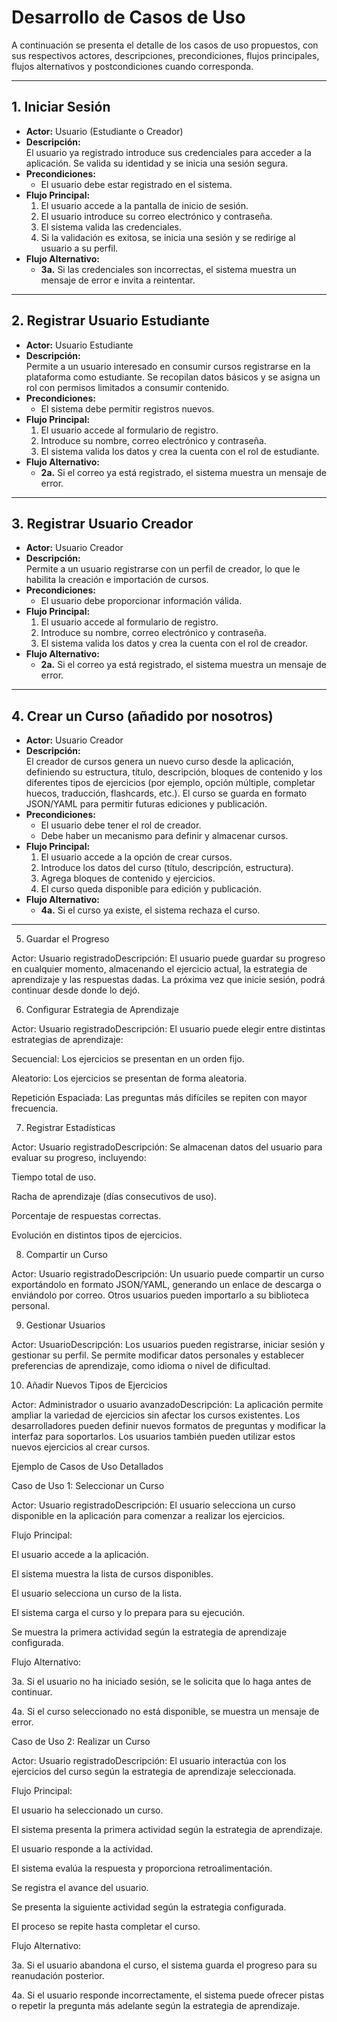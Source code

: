 # Desarrollo de Casos de Uso

A continuación se presenta el detalle de los casos de uso propuestos, con sus respectivos actores, descripciones, precondiciones, flujos principales, flujos alternativos y postcondiciones cuando corresponda.

---

## 1. Iniciar Sesión
- **Actor:** Usuario (Estudiante o Creador)
- **Descripción:**  
  El usuario ya registrado introduce sus credenciales para acceder a la aplicación. Se valida su identidad y se inicia una sesión segura.
- **Precondiciones:**  
  - El usuario debe estar registrado en el sistema.
- **Flujo Principal:**
  1. El usuario accede a la pantalla de inicio de sesión.
  2. El usuario introduce su correo electrónico y contraseña.
  3. El sistema valida las credenciales.
  4. Si la validación es exitosa, se inicia una sesión y se redirige al usuario a su perfil.
- **Flujo Alternativo:**
  - **3a.** Si las credenciales son incorrectas, el sistema muestra un mensaje de error e invita a reintentar.

---

## 2. Registrar Usuario Estudiante
- **Actor:** Usuario Estudiante
- **Descripción:**  
  Permite a un usuario interesado en consumir cursos registrarse en la plataforma como estudiante. Se recopilan datos básicos y se asigna un rol con permisos limitados a consumir contenido.
- **Precondiciones:**  
  - El sistema debe permitir registros nuevos.
- **Flujo Principal:**
  1. El usuario accede al formulario de registro.
  2. Introduce su nombre, correo electrónico y contraseña.
  3. El sistema valida los datos y crea la cuenta con el rol de estudiante.
- **Flujo Alternativo:**
  - **2a.** Si el correo ya está registrado, el sistema muestra un mensaje de error.

---

## 3. Registrar Usuario Creador
- **Actor:** Usuario Creador
- **Descripción:**  
  Permite a un usuario registrarse con un perfil de creador, lo que le habilita la creación e importación de cursos.
- **Precondiciones:**  
  - El usuario debe proporcionar información válida.
- **Flujo Principal:**
  1. El usuario accede al formulario de registro.
  2. Introduce su nombre, correo electrónico y contraseña.
  3. El sistema valida los datos y crea la cuenta con el rol de creador.
- **Flujo Alternativo:**
  - **2a.** Si el correo ya está registrado, el sistema muestra un mensaje de error.

---

## 4. Crear un Curso (añadido por nosotros)
- **Actor:** Usuario Creador
- **Descripción:**  
  El creador de cursos genera un nuevo curso desde la aplicación, definiendo su estructura, título, descripción, bloques de contenido y los diferentes tipos de ejercicios (por ejemplo, opción múltiple, completar huecos, traducción, flashcards, etc.). El curso se guarda en formato JSON/YAML para permitir futuras ediciones y publicación.
- **Precondiciones:**  
  - El usuario debe tener el rol de creador.
  - Debe haber un mecanismo para definir y almacenar cursos.
- **Flujo Principal:**
  1. El usuario accede a la opción de crear cursos.
  2. Introduce los datos del curso (título, descripción, estructura).
  3. Agrega bloques de contenido y ejercicios.
  4. El curso queda disponible para edición y publicación.
- **Flujo Alternativo:**
  - **4a.** Si el curso ya existe, el sistema rechaza el curso.

---
5. Guardar el Progreso

Actor: Usuario registradoDescripción: El usuario puede guardar su progreso en cualquier momento, almacenando el ejercicio actual, la estrategia de aprendizaje y las respuestas dadas. La próxima vez que inicie sesión, podrá continuar desde donde lo dejó.

6. Configurar Estrategia de Aprendizaje

Actor: Usuario registradoDescripción: El usuario puede elegir entre distintas estrategias de aprendizaje:

Secuencial: Los ejercicios se presentan en un orden fijo.

Aleatorio: Los ejercicios se presentan de forma aleatoria.

Repetición Espaciada: Las preguntas más difíciles se repiten con mayor frecuencia.

7. Registrar Estadísticas

Actor: Usuario registradoDescripción: Se almacenan datos del usuario para evaluar su progreso, incluyendo:

Tiempo total de uso.

Racha de aprendizaje (días consecutivos de uso).

Porcentaje de respuestas correctas.

Evolución en distintos tipos de ejercicios.

8. Compartir un Curso

Actor: Usuario registradoDescripción: Un usuario puede compartir un curso exportándolo en formato JSON/YAML, generando un enlace de descarga o enviándolo por correo. Otros usuarios pueden importarlo a su biblioteca personal.

9. Gestionar Usuarios

Actor: UsuarioDescripción: Los usuarios pueden registrarse, iniciar sesión y gestionar su perfil. Se permite modificar datos personales y establecer preferencias de aprendizaje, como idioma o nivel de dificultad.

10. Añadir Nuevos Tipos de Ejercicios

Actor: Administrador o usuario avanzadoDescripción: La aplicación permite ampliar la variedad de ejercicios sin afectar los cursos existentes. Los desarrolladores pueden definir nuevos formatos de preguntas y modificar la interfaz para soportarlos. Los usuarios también pueden utilizar estos nuevos ejercicios al crear cursos.

Ejemplo de Casos de Uso Detallados

Caso de Uso 1: Seleccionar un Curso

Actor: Usuario registradoDescripción: El usuario selecciona un curso disponible en la aplicación para comenzar a realizar los ejercicios.

Flujo Principal:

El usuario accede a la aplicación.

El sistema muestra la lista de cursos disponibles.

El usuario selecciona un curso de la lista.

El sistema carga el curso y lo prepara para su ejecución.

Se muestra la primera actividad según la estrategia de aprendizaje configurada.

Flujo Alternativo:

3a. Si el usuario no ha iniciado sesión, se le solicita que lo haga antes de continuar.

4a. Si el curso seleccionado no está disponible, se muestra un mensaje de error.

Caso de Uso 2: Realizar un Curso

Actor: Usuario registradoDescripción: El usuario interactúa con los ejercicios del curso según la estrategia de aprendizaje seleccionada.

Flujo Principal:

El usuario ha seleccionado un curso.

El sistema presenta la primera actividad según la estrategia de aprendizaje.

El usuario responde a la actividad.

El sistema evalúa la respuesta y proporciona retroalimentación.

Se registra el avance del usuario.

Se presenta la siguiente actividad según la estrategia configurada.

El proceso se repite hasta completar el curso.

Flujo Alternativo:

3a. Si el usuario abandona el curso, el sistema guarda el progreso para su reanudación posterior.

4a. Si el usuario responde incorrectamente, el sistema puede ofrecer pistas o repetir la pregunta más adelante según la estrategia de aprendizaje.
